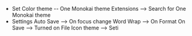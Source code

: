 * Set Color theme -- One Monokai theme
   Extensions --> Search for One Monokai theme
* Settings
   Auto Save --> On focus change
   Word Wrap --> On
   Format On Save --> Turned on
   File Icon theme --> Seti
